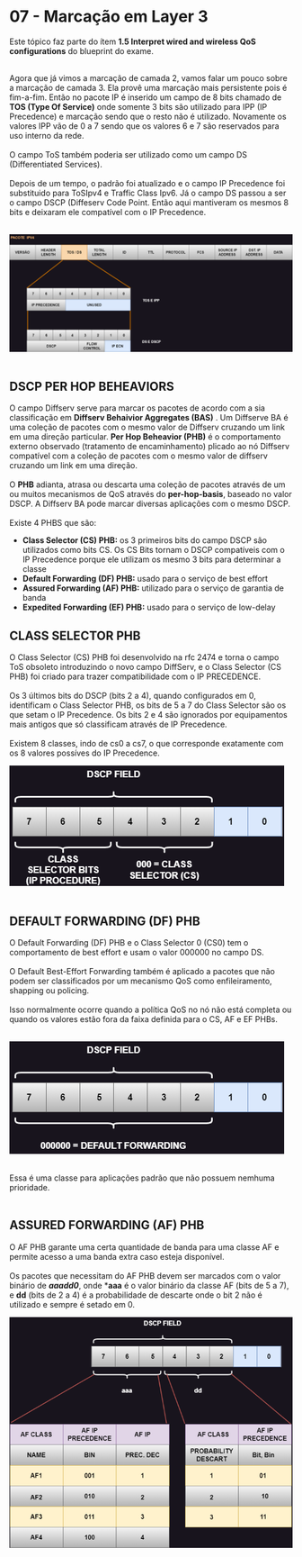 # 07 - Marcação em Layer 3

Este tópico faz parte do ítem **1.5 Interpret wired and wireless QoS configurations** do blueprint do exame. <br></br>

Agora que já vimos a marcação de camada 2, vamos falar um pouco sobre a marcação de camada 3. Ela provê uma marcação mais persistente pois é fim-a-fim. Então no pacote IP é inserido um campo de 8 bits chamado de **TOS (Type Of Service)** onde somente 3 bits são utilizado para IPP (IP Precedence) e marcação sendo que o resto não é utilizado. Novamente os valores IPP vão de 0 a 7 sendo que os valores 6 e 7 são reservados para uso interno da rede. <br></br>
O campo ToS também poderia ser utilizado como um campo DS (Differentiated Services). <br></br>
Depois de um tempo, o padrão foi atualizado e o campo IP Precedence foi substituido para ToSIpv4 e Traffic Class Ipv6. Já o campo DS passou a ser o campo DSCP (Diffeserv Code Point. Então aqui mantiveram os mesmos 8 bits e deixaram ele compatível com o IP Precedence. <br></br>

![MARCAÇÃO](Imagens/pacote_ipv4.png) <br></br>

## DSCP PER HOP BEHEAVIORS

O campo Diffserv serve para marcar os pacotes de acordo com a sia classificação em **Diffserv Behaivior Aggregates (BAS)** . Um Diffserve BA é uma coleção de pacotes com o mesmo valor de Diffserv cruzando um link em uma direção particular. **Per Hop Beheavior (PHB)** é o comportamento externo observado (tratamento de encaminhamento) plicado ao nó Diffserv compatível com a coleção de pacotes com o mesmo valor de diffserv cruzando um link em uma direção. <br></br>
O **PHB** adianta, atrasa ou descarta uma coleção de pacotes através de um ou muitos mecanismos de QoS através do **per-hop-basis**, baseado no valor DSCP. A Diffserv BA pode marcar diversas aplicações com o mesmo DSCP. <br></br>
Existe 4 PHBS que são: 
* **Class Selector (CS) PHB:** os 3 primeiros bits do campo DSCP são utilizados como bits CS. Os CS Bits tornam o DSCP compatíveis com o IP Precedence porque ele utilizam os mesmo 3 bits para determinar a classe
* **Default Forwarding (DF) PHB:** usado para o serviço de best effort
* **Assured Forwarding (AF) PHB:** utilizado para o serviço de garantia de banda
* **Expedited Forwarding (EF) PHB:** usado para o serviço de low-delay

## CLASS SELECTOR PHB

O Class Selector (CS) PHB foi desenvolvido na rfc 2474 e torna o campo ToS obsoleto introduzindo o novo campo DiffServ, e o Class Selector (CS PHB) foi criado para trazer compatibilidade com o IP PRECEDENCE. <br></br>
Os 3 últimos bits do DSCP (bits 2 a 4), quando configurados em 0, identificam o Class Selector PHB, os bits de 5 a 7 do Class Selector são os que setam o IP Precedence. Os bits 2 e 4 são ignorados por equipamentos mais antigos que só classificam através de IP Precedence. <br></br>
Existem 8 classes, indo de cs0 a cs7, o que corresponde exatamente com os 8 valores possíves do IP Precedence.

![MARCAÇÃO](Imagens/campo_dscp.png) <br></br>

## DEFAULT FORWARDING (DF) PHB

O Default Forwarding (DF) PHB e o Class Selector 0 (CS0) tem o comportamento de best effort e usam o valor 000000 no campo DS. <br></br>
O Default Best-Effort Forwarding também é aplicado a pacotes que não podem ser classificados por um mecanismo QoS como enfileiramento, shapping ou policing. <br></br>
Isso normalmente ocorre quando a política QoS no nó não está completa ou quando os valores estão fora da faixa definida para o CS, AF e EF PHBs. <br></br>

![MARCAÇÃO](Imagens/campo_dscp2.png) <br></br>

Essa é uma classe para aplicações padrão que não possuem nemhuma prioridade. <br></br>

## ASSURED FORWARDING (AF) PHB

O AF PHB garante uma certa quantidade de banda para uma classe AF e permite acesso a uma banda extra caso esteja disponível. <br></br>
Os pacotes que necessitam do AF PHB devem ser marcados com o valor binário de **_aaadd0_**, onde ***aaa** é o valor binário da classe AF (bits de 5 a 7), e **dd** (bits de 2 a 4) é a probabilidade de descarte onde o bit 2 não é utilizado e sempre é setado em 0. 

![MARCAÇÃO](Imagens/campo_dscp3.png) <br></br>